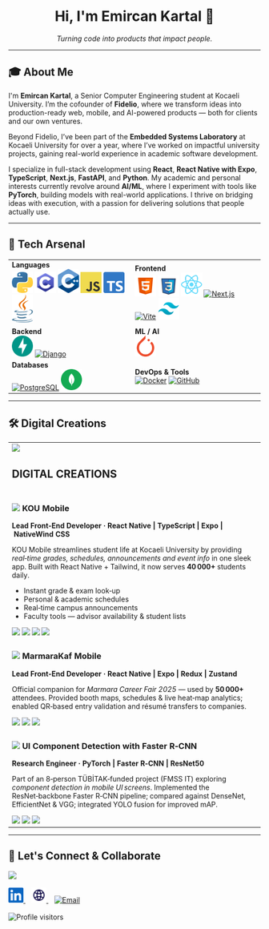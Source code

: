 <!-- Emircan Kartal GitHub Profile README -->

<h1 align="center">Hi, I'm Emircan Kartal 👋</h1>
<p align="center">
  <em>Turning code into products that impact people.</em>
</p>

---

## 🎓 About Me

I'm **Emircan Kartal**, a Senior Computer Engineering student at Kocaeli University. I’m the cofounder of **Fidelio**, where we transform ideas into production-ready web, mobile, and AI-powered products — both for clients and our own ventures.

Beyond Fidelio, I’ve been part of the **Embedded Systems Laboratory** at Kocaeli University for over a year, where I’ve worked on impactful university projects, gaining real-world experience in academic software development.

I specialize in full-stack development using **React**, **React Native with Expo**, **TypeScript**, **Next.js**, **FastAPI**, and **Python**. My academic and personal interests currently revolve around **AI/ML**, where I experiment with tools like **PyTorch**, building models with real-world applications. I thrive on bridging ideas with execution, with a passion for delivering solutions that people actually use.


---

## 🧠 Tech Arsenal

<table width="100%">
  <tr>
    <td><strong>Languages</strong><br>
      <a href="https://www.python.org" title="Python"><img src="./assets/icons/python.svg" width="42" alt="Python"/></a>
      <a href="https://www.cprogramming.com/" title="C"><img src="./assets/icons/icons8-c.svg" width="42" alt="C"/></a>
      <a href="https://isocpp.org/" title="C++"><img src="./assets/icons/c-plusplus.svg" width="42" alt="C++"/></a>
      <a href="https://developer.mozilla.org/en-US/docs/Web/JavaScript" title="JavaScript"><img src="./assets/icons/javascript.svg" width="42" alt="JavaScript"/></a>
      <a href="https://www.typescriptlang.org" title="TypeScript"><img src="./assets/icons/typescript.svg" width="42" alt="TypeScript"/></a>
      <a href="https://www.java.com" title="Java"><img src="./assets/icons/java.svg" width="42" alt="Java"/></a>
    </td>
    <td><strong>Frontend</strong><br>
      <a href="https://developer.mozilla.org/en-US/docs/Web/HTML" title="HTML"><img src="./assets/icons/icons8-html.svg" width="42" alt="HTML"/></a>
      <a href="https://developer.mozilla.org/en-US/docs/Web/CSS" title="CSS"><img src="./assets/icons/icons8-css.svg" width="42" alt="CSS"/></a>
      <a href="https://react.dev" title="React"><img src="./assets/icons/react.svg" width="42" alt="React"/></a>
      <a href="https://nextjs.org" title="Next.js"><img src="https://cdn.jsdelivr.net/gh/devicons/devicon/icons/nextjs/nextjs-original.svg" width="42" alt="Next.js"/></a>
      <a href="https://vitejs.dev" title="Vite"><img src="https://cdn.jsdelivr.net/gh/devicons/devicon/icons/vite/vite-original.svg" width="42" alt="Vite"/></a>
      <a href="https://tailwindcss.com" title="Tailwind CSS"><img src="./assets/icons/icons8-tailwind-css.svg" width="42" alt="Tailwind CSS"/></a>
    </td>
  </tr>
  <tr>
    <td><strong>Backend</strong><br>
      <a href="https://fastapi.tiangolo.com" title="FastAPI"><img src="./assets/icons/fastapi.svg" width="42" alt="FastAPI"/></a>
      <a href="https://www.djangoproject.com" title="Django"><img src="https://cdn.jsdelivr.net/gh/devicons/devicon/icons/django/django-plain.svg" width="42" alt="Django"/></a>
    </td>
    <td><strong>ML / AI</strong><br>
      <a href="https://pytorch.org" title="PyTorch"><img src="./assets/icons/pytorch-icon.svg" width="42" alt="PyTorch"/></a>
    </td>
  </tr>
  <tr>
    <td><strong>Databases</strong><br>
      <a href="https://www.postgresql.org" title="PostgreSQL"><img src="./assets/icons/postgresql.svg" width="42" alt="PostgreSQL"/></a>
      <a href="https://www.mongodb.com" title="MongoDB"><img src="./assets/icons/mongodb.svg" width="42" alt="MongoDB"/></a>
    </td>
    <td><strong>DevOps & Tools</strong><br>
      <a href="https://www.docker.com" title="Docker"><img src="https://cdn.jsdelivr.net/gh/devicons/devicon/icons/docker/docker-original.svg" width="42" alt="Docker"/></a>
      <a href="https://github.com" title="GitHub"><img src="https://cdn.jsdelivr.net/gh/devicons/devicon/icons/github/github-original.svg" width="42" alt="GitHub"/></a>
    </td>
  </tr>
</table>

---

## 🛠️ Digital Creations

<table>
  <tr>
    <td colspan="2" align="left">
      <img src="https://raw.githubusercontent.com/andreasbm/readme/master/assets/lines/rainbow.png" width="70%"/>
      <h2>DIGITAL CREATIONS</h2>
    </td>
  </tr>
  
  <!-- KOU Mobile -->
  <tr>
    <td colspan="2" align="left">
      <h3><img src="https://img.shields.io/badge/-MOBILE%20APP-0A89FF?style=flat-square"/> KOU Mobile</h3>
      <p><strong>Lead Front‑End Developer · React Native | TypeScript | Expo | NativeWind CSS</strong></p>
      <p>KOU Mobile streamlines student life at Kocaeli University by providing <em>real‑time grades, schedules, announcements and event info</em> in one sleek app. Built with React Native + Tailwind, it now serves <strong>40 000+</strong> students daily.</p>
      <ul>
        <li>Instant grade & exam look‑up</li>
        <li>Personal & academic schedules</li>
        <li>Real‑time campus announcements</li>
        <li>Faculty tools — advisor availability & student lists</li>
      </ul>
      <img src="https://img.shields.io/badge/React%20Native-61DAFB?style=for-the-badge&logo=react&logoColor=black"/>
      <img src="https://img.shields.io/badge/TypeScript-3178C6?style=for-the-badge&logo=typescript&logoColor=white"/>
      <img src="https://img.shields.io/badge/Expo-000020?style=for-the-badge&logo=expo&logoColor=white"/>
      <img src="https://img.shields.io/badge/Tailwind-38B2AC?style=for-the-badge&logo=tailwindcss&logoColor=white"/>
    </td>
  </tr>
  
  <!-- MarmaraKaf Mobile -->
  <tr>
    <td colspan="2" align="left">
      <h3><img src="https://img.shields.io/badge/-EVENT%20APP-8E44AD?style=flat-square"/> MarmaraKaf Mobile</h3>
      <p><strong>Lead Front‑End Developer · React Native | Expo | Redux | Zustand</strong></p>
      <p>Official companion for <em>Marmara Career Fair 2025</em> — used by <strong>50 000+</strong> attendees. Provided booth maps, schedules & live heat‑map analytics; enabled QR‑based entry validation and résumé transfers to companies.</p>
      <img src="https://img.shields.io/badge/React%20Native-61DAFB?style=for-the-badge&logo=react&logoColor=black"/>
      <img src="https://img.shields.io/badge/Redux-764ABC?style=for-the-badge&logo=redux&logoColor=white"/>
      <img src="https://img.shields.io/badge/Zustand-000000?style=for-the-badge&logo=Zustand&logoColor=white"/>
    </td>
  </tr>

  <!-- Component Detection Project -->
  <tr>
    <td colspan="2" align="left">
      <h3><img src="https://img.shields.io/badge/-RESEARCH-FF5733?style=flat-square"/> UI Component Detection with Faster R‑CNN</h3>
      <p><strong>Research Engineer · PyTorch | Faster R‑CNN | ResNet50</strong></p>
      <p>Part of an 8‑person TÜBİTAK‑funded project (FMSS IT) exploring <em>component detection in mobile UI screens</em>. Implemented the ResNet‑backbone Faster R‑CNN pipeline; compared against DenseNet, EfficientNet & VGG; integrated YOLO fusion for improved mAP.</p>
      <img src="https://img.shields.io/badge/PyTorch-EE4C2C?style=for-the-badge&logo=pytorch&logoColor=white"/>
      <img src="https://img.shields.io/badge/Faster%20R--CNN-4169E1?style=for-the-badge"/>
      <img src="https://img.shields.io/badge/ResNet50-6E40C9?style=for-the-badge"/>
    </td>
  </tr>
</table>

---

## 🤝 Let's Connect & Collaborate

![](https://hit.yhype.me/github/profile?account_id=36276973)

<div align="left">
  <a href="https://www.linkedin.com/in/emircankartal">
    <img src="./assets/icons/linkedin.svg" alt="LinkedIn" width="30" height="30">
  </a>&nbsp;&nbsp;
  <a href="https://emircankartal.com">
    <img src="./assets/icons/web-svgrepo-com.svg" alt="Website" width="30" height="30">
  </a>&nbsp;&nbsp;
  <a href="mailto:emircankartal1@gmail.com">
    <img src="./assets/icons/outlook.svg" alt="Email" width="30" height="30">
  </a>
</div>

<br>

<img src="https://komarev.com/ghpvc/?username=EmircanKartal&color=6366F1&style=for-the-badge&label=PROFILE+VISITORS" alt="Profile visitors" />

